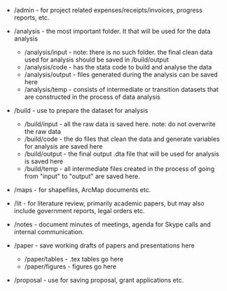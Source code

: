 * /admin - for project related expenses/receipts/invoices, progress reports, etc.

* /analysis - the most important folder. It that will be used for the data analysis
  - /analysis/input - note: there is no such folder. the final clean data used for analysis should be saved in /build/output 
  - /analysis/code - has the stata code to build and analyse the data
  - /analysis/output - files generated during the analysis can be saved here 
  - /analysis/temp - consists of intermediate or transition datasets that are constructed in the process of data analysis

* /build - use to prepare the dataset for analysis
  - /build/input - all the raw data is saved here. note: do not overwrite the raw data
  - /build/code - the do files that clean the data and generate variables for analysis are saved here
  - /build/output - the final output .dta file that will be used for analysis is saved here
  - /build/temp - all intermediate files created in the process of going from "input" to "output" are saved here. 

* /maps - for shapefiles, ArcMap documents etc. 

* /lit - for literature review, primarily academic papers, but may also include government reports, legal orders etc.

* /notes - document minutes of meetings, agenda for Skype calls and internal communication. 

* /paper - save working drafts of papers and presentations here
  - /paper/tables - .tex tables go here 
  - /paper/figures - figures go here 


* /proposal - use for saving proposal, grant applications etc. 
